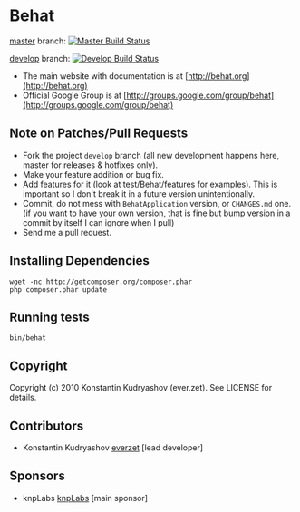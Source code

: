 Behat
=====

[master](https://github.com/Behat/Behat) branch: [![Master Build Status](https://secure.travis-ci.org/Behat/Behat.png?branch=master)](http://travis-ci.org/Behat/Behat)

[develop](https://github.com/Behat/Behat/tree/develop) branch: [![Develop Build Status](https://secure.travis-ci.org/Behat/Behat.png?branch=develop)](http://travis-ci.org/Behat/Behat)

* The main website with documentation is at [http://behat.org](http://behat.org)
* Official Google Group is at [http://groups.google.com/group/behat](http://groups.google.com/group/behat)

Note on Patches/Pull Requests
-----------------------------
 
* Fork the project `develop` branch (all new development happens here, master for releases & hotfixes only).
* Make your feature addition or bug fix.
* Add features for it (look at test/Behat/features for examples).
  This is important so I don't break it in a future version unintentionally.
* Commit, do not mess with `BehatApplication` version, or `CHANGES.md` one.
  (if you want to have your own version, that is fine but
   bump version in a commit by itself I can ignore when I pull)
* Send me a pull request.

Installing Dependencies
-----------------------

    wget -nc http://getcomposer.org/composer.phar
    php composer.phar update

Running tests
-------------

	bin/behat

Copyright
---------

Copyright (c) 2010 Konstantin Kudryashov (ever.zet). See LICENSE for details.

Contributors
------------

* Konstantin Kudryashov [everzet](http://github.com/everzet) [lead developer]

Sponsors
--------

* knpLabs [knpLabs](http://www.knplabs.com/) [main sponsor]
